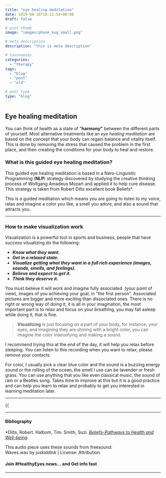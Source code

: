```yaml
---
title: "eye healing meditation"
date: 2019-09-16T18:11:54+00:00
draft: false

# post thumb
image: "images/phone_kug_small.png"

# meta description
description: "this is meta description"

# taxonomies
categories: 
  - "therapy"
tags:
  - "blog"
  - "post"
  - "old"

# post type
type: "blog"
---
```

Eye healing meditation
----------------------

You can think of health as a state of "**harmony"** between the different parts of yourself. Most alternative treatments like an _eye healing meditation_ are based on the concept that your body can regain balance and vitality itself. This is done by removing the stress that caused the problem in the first place, and then creating the conditions for your body to heal and restore.

### What is this guided eye healing meditation?

This guided eye healing meditation is based in a Nero-Linguistic Programming (**NLP**) strategy discovered by studying the creative thinking process of Wolfgang Amadeus Mozart and applied it to help cure disease. This strategy is taken from Robert Dilts excellent book Beliefs\*.

This is a guided meditation which means you are going to listen to my voice, relax and imagine a color you like, a smell you adore, and also a sound that attracts you.

* * *

### How to make visualization work

Visualization is a powerful tool in sports and business, people that have success visualizing do the following:

*   **_Know what they want._**
*   **_Get in a relaxed state._**
*   **_Visualize getting what they want in a full rich experience (images, sounds, smells, and feelings)._**
*   **_Believe and expect to get it._**
*   **_Think they deserve it._**

You must believe it will work and imagine fully associated  (your point of view), images of you achieving your goal, in "the first person". Associated pictures are bigger and more exciting than dissociated ones. There is no right or wrong way of doing it, it is all in your imagination, the most important part is to relax and focus on your breathing, you may fall asleep while doing it, that is fine.

>__Visualizing__ is just focusing on a part of your body, for instance, your eyes, and imagining they are shining with a bright color, you can imagine the color intensifying and making a sound.

I recommend trying this at the end of the day, it will help you relax before sleeping. You can listen to this recording when you want to relax; please remove your contacts.

For color, I usually pick a clear blue color and the sound is a buzzing energy sound or the rolling of the ocean, the smell I use can be lavender or fresh grass. You can use anything that you like even classical music, the sound of rain or a Beatles song. Takes time to improve at this but it is a good practice and can help you learn to relax and probably to get you interested in learning meditation later.

* * *

{{<audio src="healthy_eyes.mp3" caption="Healthy Eyes Healing Meditation" >}}

* * *
#### Bibliography ####

\*Dilts, Robert. Halbom, Tim. Smith, Suzi. [_Beliefs-Pathways to Health and Well-being_](https://www.amazon.com/Beliefs-Pathways-Well-Being-Robert-Dilts/dp/1845908023).

This audio piece uses these sounds from freesound:  
Waves.wav by juskiddink | License: Attribution.

#### Join #HealthyEyes news... and Get info fast

* * *